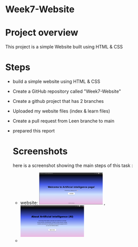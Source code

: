 # Week7-Website

# Project overview 
This project is a simple Website built using HTML & CSS

# Steps
- build a simple website using HTML & CSS
- Create a GitHub repository called "Week7-Website" 
- Create a github project that has 2 branches
- Uploaded my website files (index & learn files)
- Create a pull request from Leen branche to main
- prepared this report

  # Screenshots
  here is a screenshot showing the main steps of this task :
  - website:
  <img src="website 1.png" alt="web" width="200"/> ,  <img src="website 2.png" alt="web" width="200"/>
  - 
  
